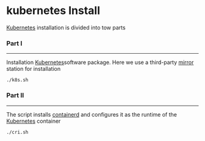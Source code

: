 # kubernetes Install

[Kubernetes](https://kubernetes.io) installation is divided into tow parts

### Part I 

----

Installation [Kubernetes](https://kubernetes.io)software package. Here we use a third-party [mirror](https://mirrors.tuna.tsinghua.edu.cn/kubernetes/apt/pool/) station for installation

```shell
./k8s.sh
```

### Part II

---

The script installs [containerd]((https://github.com/containerd/containerd)) and configures it as the runtime of the [Kubernetes](https://kubernetes.io) container

```shell
./cri.sh
```

